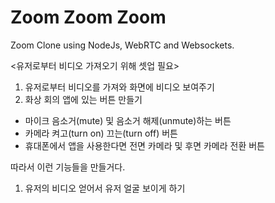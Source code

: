 # Zoom Zoom Zoom

Zoom Clone using NodeJs, WebRTC and Websockets.

<유저로부터 비디오 가져오기 위해 셋업 필요>

1. 유저로부터 비디오를 가져와 화면에 비디오 보여주기
2. 화상 회의 앱에 있는 버튼 만들기

- 마이크 음소거(mute) 및 음소거 해제(unmute)하는 버튼
- 카메라 켜고(turn on) 끄는(turn off) 버튼
- 휴대폰에서 앱을 사용한다면 전면 카메라 및 후면 카메라 전환 버튼

따라서 이런 기능들을 만들거다.

1. 유저의 비디오 얻어서 유저 얼굴 보이게 하기
